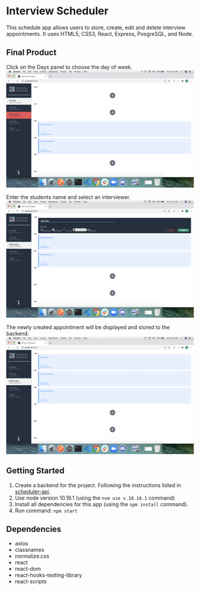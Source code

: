 # Interview Scheduler

This schedule app allows users to store, create, edit and delete interview appointments. It uses HTML5, CSS3, React, Express, PosgreSQL, and Node. 

## Final Product

Click on the Days panel to choose the day of week.
!['Choose a day'](./docs/choose-day.png)

Enter the students name and select an interviewer.
!['Input student name and choose interviewer'](./docs/create-form.png)


The newly created appointment will be displayed and stored to the backend.
!['Input student name and choose interviewer'](./docs/save-form.png)



## Getting Started
1. Create a backend for the project. Following the instructions listed in [scheduler-api](https://github.com/lighthouse-labs/scheduler-api).
2. Use node version 10.16.1 (using the `nvm use v.10.16.1` command)
2. Install all dependencies for this app (using the `npm install` command).
3. Run command: `npm start`

## Dependencies

- axios
- classnames
- normalize.css
- react
- react-dom
- react-hooks-testing-library
- react-scripts